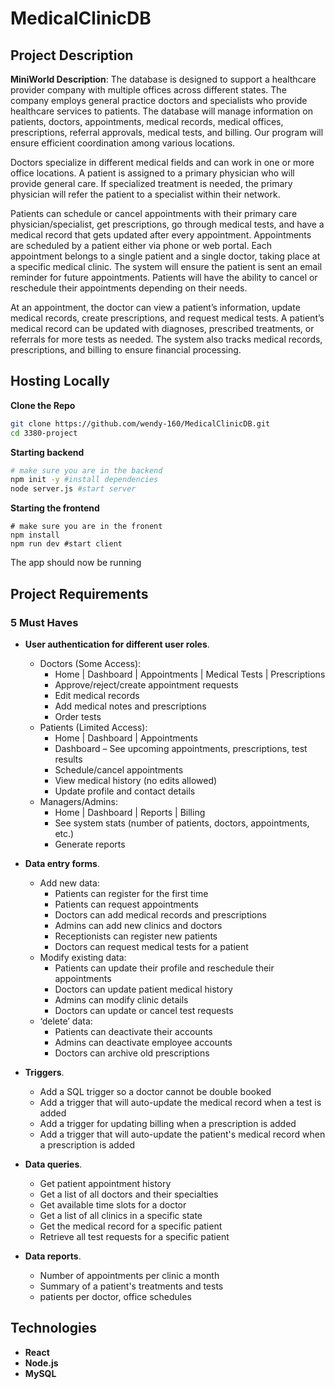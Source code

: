 # MedicalClinicDB

## Project Description
**MiniWorld Description**: The database is designed to support a healthcare provider company with multiple offices across different states. The company employs general practice doctors and specialists who provide healthcare services to patients. The database will manage information on patients, doctors, appointments, medical records, medical offices, prescriptions, referral approvals, medical tests, and billing. Our program will ensure efficient coordination among various locations.

Doctors specialize in different medical fields and can work in one or more office locations. A patient is assigned to a primary physician who will provide general care. If specialized treatment is needed, the primary physician will refer the patient to a specialist within their network. 

Patients can schedule or cancel appointments with their primary care physician/specialist, get prescriptions, go through medical tests, and have a medical record that gets updated after every appointment. Appointments are scheduled by a patient either via phone or web portal. Each appointment belongs to a single patient and a single doctor, taking place at a specific medical clinic. The system will ensure the patient is sent an email reminder for future appointments. Patients will have the ability to cancel or reschedule their appointments depending on their needs.

At an appointment, the doctor can view a patient’s information, update medical records, create prescriptions, and request medical tests. A patient’s medical record can be updated with diagnoses, prescribed treatments, or referrals for more tests as needed. The system also tracks medical records, prescriptions, and billing to ensure financial processing. 

## Hosting Locally
**Clone the Repo**
```bash
git clone https://github.com/wendy-160/MedicalClinicDB.git
cd 3380-project
```
**Starting backend**
```bash
# make sure you are in the backend
npm init -y #install dependencies
node server.js #start server
```
**Starting the frontend**
```
# make sure you are in the fronent
npm install
npm run dev #start client
```
The app should now be running
## Project Requirements

### 5 Must Haves

- **User authentication for different user roles**.
  - Doctors (Some Access):
    - Home | Dashboard | Appointments | Medical Tests | Prescriptions
    - Approve/reject/create appointment requests
    - Edit medical records
    - Add medical notes and prescriptions
    - Order tests
  - Patients (Limited Access):
    - Home | Dashboard | Appointments
    - Dashboard – See upcoming appointments, prescriptions, test results 
    - Schedule/cancel appointments
    - View medical history (no edits allowed)
    - Update profile and contact details
  - Managers/Admins:
    - Home | Dashboard | Reports | Billing
    - See system stats (number of patients, doctors, appointments, etc.)
    - Generate reports
- **Data entry forms**.
  - Add new data:
    - Patients can register for the first time
    - Patients can request appointments
    - Doctors can add medical records and prescriptions
    - Admins can add new clinics and doctors
    - Receptionists can register new patients
    - Doctors can request medical tests for a patient
  - Modify existing data:
    - Patients can update their profile and reschedule their appointments
    - Doctors can update patient medical history
    - Admins can modify clinic details
    - Doctors can update or cancel test requests
  - ‘delete’ data:
    - Patients can deactivate their accounts
    - Admins can deactivate employee accounts
    - Doctors can archive old prescriptions
- **Triggers**.
  - Add a SQL trigger so a doctor cannot be double booked
  - Add a trigger that will auto-update the medical record when a test is added
  - Add a trigger for updating billing when a prescription is added
  - Add a trigger that will auto-update the patient's medical record when a prescription is added

- **Data queries**.
  - Get patient appointment history
  - Get a list of all doctors and their specialties
  - Get available time slots for a doctor
  - Get a list of all clinics in a specific state
  - Get the medical record for a specific patient
  - Retrieve all test requests for a specific patient
- **Data reports**.
  - Number of appointments per clinic a month
  - Summary of a patient's treatments and tests
  - patients per doctor, office schedules

## Technologies
- **React**
- **Node.js**
- **MySQL**
